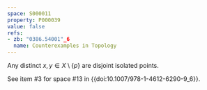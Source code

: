 ```yaml
---
space: S000011
property: P000039
value: false
refs:
- zb: "0386.54001"_6
  name: Counterexamples in Topology
---
```


Any distinct $x,y \in X \setminus \{p\}$ are disjoint isolated points.

See item #3 for space #13 in {{doi:10.1007/978-1-4612-6290-9_6}}.
